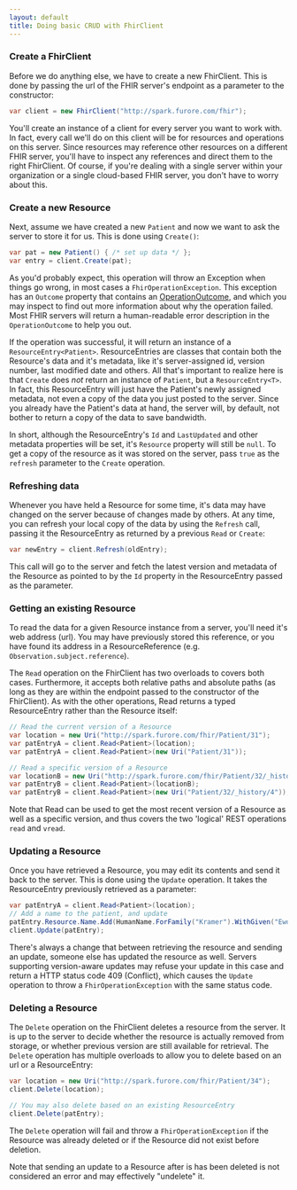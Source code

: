 ```yaml
---
layout: default
title: Doing basic CRUD with FhirClient
---
```


### Create a FhirClient
Before we do anything else, we have to create a new FhirClient. This is done by passing the url of the FHIR server's endpoint as a parameter to the constructor:

```csharp
var client = new FhirClient("http://spark.furore.com/fhir");
```

You'll create an instance of a client for every server you want to work with. In fact, every call we'll do on this client will be for resources and operations on this server. Since resources may reference other resources on a different FHIR server, you'll have to inspect any references and direct them to the right FhirClient. Of course, if you're dealing with a single server within your organization or a single cloud-based FHIR server, you don't have to worry about this.

### Create a new Resource
Next, assume we have created a new `Patient` and now we want to ask the server to store it for us. This is done using `Create()`:

```csharp
var pat = new Patient() { /* set up data */ };
var entry = client.Create(pat);
```

As you'd probably expect, this operation will throw an Exception when things go wrong, in most cases a `FhirOperationException`. This exception has an `Outcome` property that contains an [OperationOutcome][opoutc], and which you may inspect to find out more information about why the operation failed. Most FHIR servers will return a human-readable error description in the `OperationOutcome` to help you out.

If the operation was successful, it will return an instance of a `ResourceEntry<Patient>`. ResourceEntries are classes that contain both the Resource's data and it's metadata, like it's server-assigned id, version number, last modified date and others. All that's important to realize here is that `Create` does *not* return an instance of  `Patient`, but a `ResourceEntry<T>`. In fact, this ResourceEntry will just have the Patient's newly assigned metadata, not even a copy of the data you just posted to the server. Since you already have the Patient's data at hand, the server will, by default, not bother to return a copy of the data to save bandwidth. 

In short, although the ResourceEntry's `Id` and `LastUpdated` and other metadata properties will be set, it's `Resource` property will still be `null`. To get a copy of the resource as it was stored on the server, pass `true` as the `refresh` parameter to the `Create` operation. 

### Refreshing data
Whenever you have held a Resource for some time, it's data may have changed on the server because of changes made by others. At any time, you can refresh your local copy of the data by using the `Refresh` call, passing it the ResourceEntry as returned by a previous `Read` or `Create`:

```csharp
var newEntry = client.Refresh(oldEntry);

```

This call will go to the server and fetch the latest version and metadata of the Resource as pointed to by the `Id` property in the ResourceEntry passed as the parameter.

### Getting an existing Resource
To read the data for a given Resource instance from a server, you'll need it's web address (url). You may have previously stored this reference, or you have found its address in a ResourceReference (e.g. `Observation.subject.reference`).

The `Read` operation on the FhirClient has two overloads to covers both cases. Furthermore, it accepts both relative paths and absolute paths (as long as they are within the endpoint passed to the constructor of the FhirClient). As with the other operations, Read returns a typed ResourceEntry rather than the Resource itself:

``` csharp
// Read the current version of a Resource
var location = new Uri("http://spark.furore.com/fhir/Patient/31");
var patEntryA = client.Read<Patient>(location);
var patEntryA = client.Read<Patient>(new Uri("Patient/31"));

// Read a specific version of a Resource
var locationB = new Uri("http://spark.furore.com/fhir/Patient/32/_history/4");
var patEntryB = client.Read<Patient>(locationB);
var patEntryB = client.Read<Patient>(new Uri("Patient/32/_history/4"));
```

Note that Read can be used to get the most recent version of a Resource as well as a specific version, and thus covers the two 'logical' REST operations `read` and `vread`.

### Updating a Resource
Once you have retrieved a Resource, you may edit its contents and send it back to the server. This is done using the `Update` operation. It takes the ResourceEntry previously retrieved as a parameter:

```csharp
var patEntryA = client.Read<Patient>(location);
// Add a name to the patient, and update
patEntry.Resource.Name.Add(HumanName.ForFamily("Kramer").WithGiven("Ewout"));
client.Update(patEntry);
```

There's always a change that between retrieving the resource and sending an update, someone else has updated the resource as well. Servers supporting version-aware updates may refuse your update in this case and return a HTTP status code 409 (Conflict), which causes the `Update` operation to throw a `FhirOperationException` with the same status code.  

### Deleting a Resource
The `Delete` operation on the FhirClient deletes a resource from the server. It is up to the server to decide whether the resource is actually removed from storage, or whether previous version are still available for retrieval. The `Delete` operation has multiple overloads to allow you to delete based on an url or a ResourceEntry:

```csharp
var location = new Uri("http://spark.furore.com/fhir/Patient/34");
client.Delete(location);

// You may also delete based on an existing ResourceEntry
client.Delete(patEntry);
```

The `Delete` operation will fail and throw a `FhirOperationException` if the Resource was already deleted or if the Resource did not exist before deletion. 


Note that sending an update to a Resource after is has been deleted is not considered an error and may effectively "undelete" it. 

[opoutc]: http://www.hl7.org/fhir/operationoutcome.html
